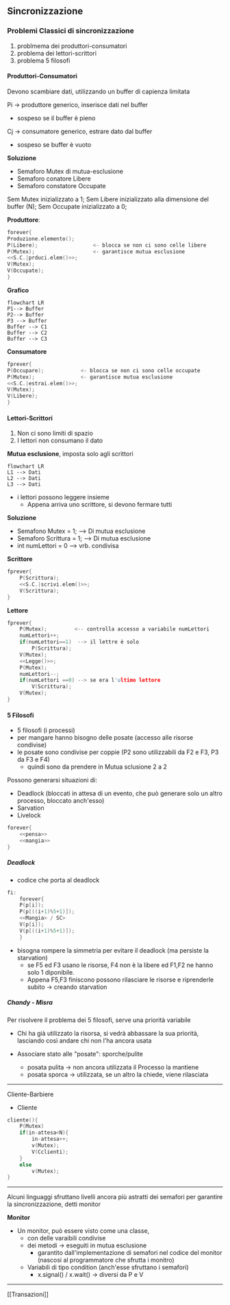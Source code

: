 ## Sincronizzazione
### Problemi Classici di sincronizzazione
1. problmema dei produttori-consumatori
2. problema dei lettori-scrittori
3. problema 5 filosofi


#### Produttori-Consumatori
Devono scambiare dati, utilizzando un buffer di capienza limitata

Pi -> produttore generico, inserisce dati nel buffer
- sospeso se il buffer è pieno

Cj -> consumatore generico, estrare dato dal buffer
- sospeso se buffer è vuoto

**Soluzione**
- Semaforo Mutex  di mutua-esclusione
- Semaforo conatore Libere
- Semaforo constatore Occupate

Sem Mutex inizializzato a 1;
Sem Libere inizializzato alla dimensione del buffer (N);
Sem Occupate inizializzato a 0;

**Produttore**:
```C
forever{
Produzione.elemento();
P(Libere); 			        <- blocca se non ci sono celle libere
P(Mutex);  				    <- garantisce mutua esclusione
<<S.C.|prduci.elem()>>;
V(Mutex);
V(Occupate);
}
```
**Grafico**
```mermaid
flowchart LR
P1--> Buffer
P2--> Buffer 
P3 --> Buffer 
Buffer --> C1
Buffer --> C2
Buffer --> C3
```
**Consumatore**
```C
fprever{
P(Occupare);			<- blocca se non ci sono celle occupate
P(Mutex);				<- garantisce mutua esclusione
<<S.C.|estrai.elem()>>;
V(Mutex);
V(Libere);
}
```

#### Lettori-Scrittori
1. Non ci sono limiti di spazio
2. I lettori non consumano il dato

**Mutua esclusione**, imposta solo agli scrittori
```mermaid
flowchart LR
L1 --> Dati 
L2 --> Dati
L3 --> Dati 
```
- i lettori possono leggere insieme
	- Appena arriva uno scrittore, si devono fermare tutti 

**Soluzione**
- Semafono Mutex = 1;  --> Di mutua esclusione
- Semaforo Scrittura = 1;  --> Di mutua esclusione
- int numLettori = 0 --> vrb. condivisa

**Scrittore**
```C
fprever{
	P(Scrittura);
	<<S.C.|scrivi.elem()>>;
	V(Scrittura);
}
```
**Lettore**
```C
fprever{
	P(Mutex);         <-- controlla accesso a variabile numLettori
	numLettori++;
	if(numLettori==1)  --> il lettre è solo
		P(Scrittura);
	V(Mutex);
	<<Legge()>>;
	P(Mutex);
	numLettori--;
	if(numLettori ==0) --> se era l'ultimo lettore
		V(Scrittura);
	V(Mutex);
}
```

#### 5 Filosofi
- 5 filosofi (i processi)
- per mangare hanno bisogno delle posate (accesso alle risorse condivise)
- le posate sono condivise per coppie (P2 sono utilizzabili da F2 e F3, P3 da F3 e F4)
	- quindi sono da prendere in Mutua sclusione 2 a 2

Possono generarsi situazioni di:
- Deadlock (bloccati in attesa di un evento, che può generare solo un altro  processo, bloccato anch'esso)
-  Sarvation 
-  Livelock

```C
forever{
	<<pensa>>
	<<mangia>>
}
```

##### Deadlock
- codice che porta al deadlock
```C
fi:
	forever{
	P(p[i]);
	P(p[((i+1)%5+1)]);
	<<Mangia> / SC>
	V(p[i]);
	V(p[((i+1)%5+1)]);
	}
```

- bisogna rompere la simmetria per evitare il deadlock (ma persiste la starvation)
	- se F5 ed F3 usano le risorse, F4 non è la libere ed F1,F2 ne hanno solo 1 diponibile.
	- Appena F5,F3 finiscono possono rilasciare le risorse e riprenderle subito -> creando starvation 

##### Chandy - Misra
Per risolvere il problema dei 5 filosofi, serve una priorità variabile 
- Chi ha già utilizzato la risorsa, si vedrà abbassare la sua priorità, lasciando così andare chi non l'ha ancora usata

- Associare stato alle "posate": sporche/pulite
	-  posata pulita -> non ancora utilizzata il Processo la mantiene
	-  posata sporca -> utilizzata, se un altro la chiede, viene rilasciata

---
Cliente-Barbiere
- Cliente
```C
cliente(){
	P(Mutex)
	if(in-attesa<N){
		in-attesa++;
		v(Mutex);
		V(Cclienti);
	}
	else
		v(Mutex);
}
```

---

Alcuni linguaggi sfruttano livelli ancora più astratti dei semafori per garantire la sincronizzazione, detti monitor

**Monitor**
- Un monitor, può essere visto come una classe, 
	- con delle varaibili condivise
	- dei metodi -> eseguiti in mutua esclusione
		- garantito dall'implementazione di semafori nel codice del monitor (nascosi al programmatore che sfrutta i monitro)
	- Variabili di tipo condition (anch'esse sfruttano i semafori)
		- x.signal() / x.wait()  -> diversi da P e V

---

[[Transazioni]]